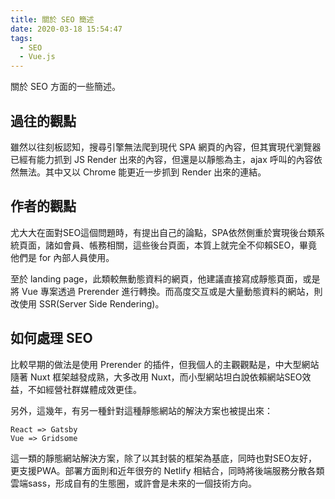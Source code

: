 ```yaml
---
title: 關於 SEO 簡述
date: 2020-03-18 15:54:47
tags:
  - SEO
  - Vue.js
---
```

關於 SEO 方面的一些簡述。
<!--more-->
## 過往的觀點
雖然以往刻板認知，搜尋引擎無法爬到現代 SPA 網頁的內容，但其實現代瀏覽器已經有能力抓到 JS Render 出來的內容，但還是以靜態為主，ajax 呼叫的內容依然無法。其中又以 Chrome 能更近一步抓到 Render 出來的連結。
## 作者的觀點
尤大大在面對SEO這個問題時，有提出自己的論點，SPA依然側重於實現後台類系統頁面，諸如會員、帳務相關，這些後台頁面，本質上就完全不仰賴SEO，畢竟他們是 for 內部人員使用。

至於 landing page，此類較無動態資料的網頁，他建議直接寫成靜態頁面，或是將 Vue 專案透過 Prerender 進行轉換。而高度交互或是大量動態資料的網站，則改使用 SSR(Server Side Rendering)。
## 如何處理 SEO
比較早期的做法是使用 Prerender 的插件，但我個人的主觀觀點是，中大型網站隨著 Nuxt 框架越發成熟，大多改用 Nuxt，而小型網站坦白說依賴網站SEO效益，不如經營社群媒體成效更佳。

另外，這幾年，有另一種針對這種靜態網站的解決方案也被提出來：
```
React => Gatsby
Vue => Gridsome
```
這一類的靜態網站解決方案，除了以其封裝的框架為基底，同時也對SEO友好，更支援PWA。部署方面則和近年很夯的 Netlify 相結合，同時將後端服務分散各類雲端sass，形成自有的生態圈，或許會是未來的一個技術方向。